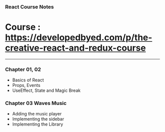 ### React Course Notes

# Course : https://developedbyed.com/p/the-creative-react-and-redux-course

---

### Chapter 01, 02

- Basics of React
- Props, Events
- UseEffect, State and Magic Break

### Chapter 03 Waves Music

- Adding the music player
- Implementing the sidebar
- Implementing the Library
